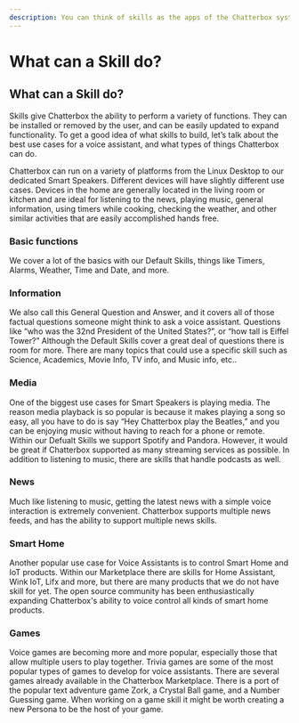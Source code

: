 ```yaml
---
description: You can think of skills as the apps of the Chatterbox system.
---
```


# What can a Skill do?

## What can a Skill do?

Skills give Chatterbox the ability to perform a variety of functions. They can be installed or removed by the user, and can be easily updated to expand functionality. 
To get a good idea of what skills to build, let’s talk about the best use cases for a voice assistant, and what types of things Chatterbox can do. 

Chatterbox can run on a variety of platforms from the Linux Desktop to our dedicated Smart Speakers. Different devices will have slightly different use cases. 
Devices in the home are generally located in the living room or kitchen and are ideal for listening to the news, playing music, general information, using timers while cooking, checking the weather, and other similar activities that are easily accomplished hands free. 

### Basic functions

We cover a lot of the basics with our Default Skills, things like Timers, Alarms, Weather, Time and Date, and more.

### Information

We also call this General Question and Answer, and it covers all of those factual questions someone might think to ask a voice assistant. Questions like “who was the 32nd President of the United States?”, or “how tall is Eiffel Tower?” Although the Default Skills cover a great deal of questions there is room for more. There are many topics that could use a specific skill such as Science, Academics, Movie Info, TV info, and Music info, etc..

### Media

One of the biggest use cases for Smart Speakers is playing media. The reason media playback is so popular is because it makes playing a song so easy, all you have to do is say “Hey Chatterbox play the Beatles,” and you can be enjoying music without having to reach for a phone or remote. Within our Defualt Skills we support Spotify and Pandora. However, it would be great if Chatterbox supported as many streaming services as possible. In addition to listening to music, there are skills that handle podcasts as well. 

### News

Much like listening to music, getting the latest news with a simple voice interaction is extremely convenient. Chatterbox supports multiple news feeds, and has the ability to support multiple news skills.

### Smart Home

Another popular use case for Voice Assistants is to control Smart Home and IoT products. Within our Marketplace there are skills for Home Assistant, Wink IoT, Lifx and more, but there are many products that we do not have skill for yet. The open source community has been enthusiastically expanding Chatterbox's ability to voice control all kinds of smart home products.

### Games

Voice games are becoming more and more popular, especially those that allow multiple users to play together. Trivia games are some of the most popular types of games to develop for voice assistants. There are several games already available in the Chatterbox Marketplace. There is a port of the popular text adventure game Zork, a Crystal Ball game, and a Number Guessing game. When working on a game skill it might be worth creating a new Persona to be the host of your game.

